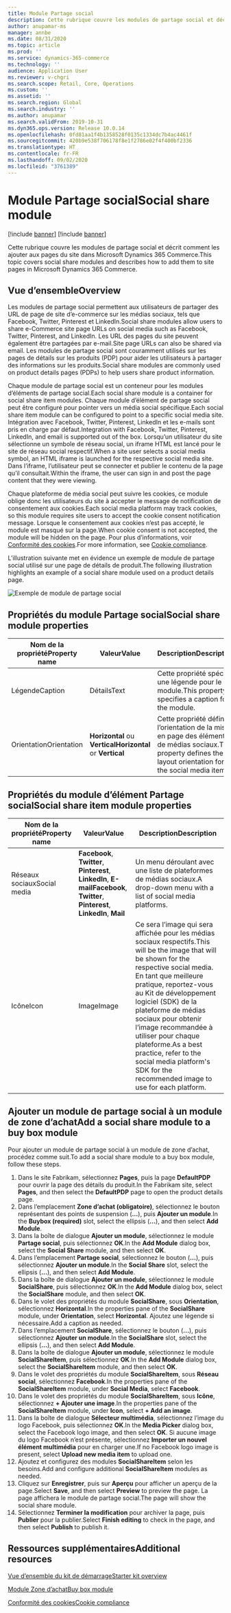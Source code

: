 ```yaml
---
title: Module Partage social
description: Cette rubrique couvre les modules de partage social et décrit comment les ajouter aux pages du site dans Microsoft Dynamics 365 Commerce.
author: anupamar-ms
manager: annbe
ms.date: 08/31/2020
ms.topic: article
ms.prod: ''
ms.service: dynamics-365-commerce
ms.technology: ''
audience: Application User
ms.reviewer: v-chgri
ms.search.scope: Retail, Core, Operations
ms.custom: ''
ms.assetid: ''
ms.search.region: Global
ms.search.industry: ''
ms.author: anupamar
ms.search.validFrom: 2019-10-31
ms.dyn365.ops.version: Release 10.0.14
ms.openlocfilehash: 0fd81aa1f4b1358528f0135c1334dc7b4ac4461f
ms.sourcegitcommit: 420b9e538f706178f8e1f2786e02f4f400bf2336
ms.translationtype: HT
ms.contentlocale: fr-FR
ms.lasthandoff: 09/02/2020
ms.locfileid: "3761389"
---
```

# <a name="social-share-module"></a><span data-ttu-id="fa7d7-103">Module Partage social</span><span class="sxs-lookup"><span data-stu-id="fa7d7-103">Social share module</span></span>

[!include [banner](includes/banner.md)]
[!include [banner](includes/preview-banner.md)]

<span data-ttu-id="fa7d7-104">Cette rubrique couvre les modules de partage social et décrit comment les ajouter aux pages du site dans Microsoft Dynamics 365 Commerce.</span><span class="sxs-lookup"><span data-stu-id="fa7d7-104">This topic covers social share modules and describes how to add them to site pages in Microsoft Dynamics 365 Commerce.</span></span>

## <a name="overview"></a><span data-ttu-id="fa7d7-105">Vue d’ensemble</span><span class="sxs-lookup"><span data-stu-id="fa7d7-105">Overview</span></span>

<span data-ttu-id="fa7d7-106">Les modules de partage social permettent aux utilisateurs de partager des URL de page de site d’e-commerce sur les médias sociaux, tels que Facebook, Twitter, Pinterest et LinkedIn.</span><span class="sxs-lookup"><span data-stu-id="fa7d7-106">Social share modules allow users to share e-Commerce site page URLs on social media such as Facebook, Twitter, Pinterest, and LinkedIn.</span></span> <span data-ttu-id="fa7d7-107">Les URL des pages du site peuvent également être partagées par e-mail.</span><span class="sxs-lookup"><span data-stu-id="fa7d7-107">Site page URLs can also be shared via email.</span></span> <span data-ttu-id="fa7d7-108">Les modules de partage social sont couramment utilisés sur les pages de détails sur les produits (PDP) pour aider les utilisateurs à partager des informations sur les produits.</span><span class="sxs-lookup"><span data-stu-id="fa7d7-108">Social share modules are commonly used on product details pages (PDPs) to help users share product information.</span></span>

<span data-ttu-id="fa7d7-109">Chaque module de partage social est un conteneur pour les modules d’éléments de partage social.</span><span class="sxs-lookup"><span data-stu-id="fa7d7-109">Each social share module is a container for social share item modules.</span></span> <span data-ttu-id="fa7d7-110">Chaque module d’élément de partage social peut être configuré pour pointer vers un média social spécifique.</span><span class="sxs-lookup"><span data-stu-id="fa7d7-110">Each social share item module can be configured to point to a specific social media site.</span></span> <span data-ttu-id="fa7d7-111">Intégration avec Facebook, Twitter, Pinterest, LinkedIn et les e-mails sont pris en charge par défaut.</span><span class="sxs-lookup"><span data-stu-id="fa7d7-111">Integration with Facebook, Twitter, Pinterest, LinkedIn, and email is supported out of the box.</span></span> <span data-ttu-id="fa7d7-112">Lorsqu’un utilisateur du site sélectionne un symbole de réseau social, un iframe HTML est lancé pour le site de réseau social respectif.</span><span class="sxs-lookup"><span data-stu-id="fa7d7-112">When a site user selects a social media symbol, an HTML iframe is launched for the respective social media site.</span></span> <span data-ttu-id="fa7d7-113">Dans l’iframe, l’utilisateur peut se connecter et publier le contenu de la page qu’il consultait.</span><span class="sxs-lookup"><span data-stu-id="fa7d7-113">Within the iframe, the user can sign in and post the page content that they were viewing.</span></span>

<span data-ttu-id="fa7d7-114">Chaque plateforme de média social peut suivre les cookies, ce module oblige donc les utilisateurs du site à accepter le message de notification de consentement aux cookies.</span><span class="sxs-lookup"><span data-stu-id="fa7d7-114">Each social media platform may track cookies, so this module requires site users to accept the cookie consent notification message.</span></span> <span data-ttu-id="fa7d7-115">Lorsque le consentement aux cookies n’est pas accepté, le module est masqué sur la page.</span><span class="sxs-lookup"><span data-stu-id="fa7d7-115">When cookie consent is not accepted, the module will be hidden on the page.</span></span> <span data-ttu-id="fa7d7-116">Pour plus d’informations, voir [Conformité des cookies](cookie-compliance.md).</span><span class="sxs-lookup"><span data-stu-id="fa7d7-116">For more information, see [Cookie compliance](cookie-compliance.md).</span></span>

<span data-ttu-id="fa7d7-117">L’illustration suivante met en évidence un exemple de module de partage social utilisé sur une page de détails de produit.</span><span class="sxs-lookup"><span data-stu-id="fa7d7-117">The following illustration highlights an example of a social share module used on a product details page.</span></span>

![Exemple de module de partage social](./media/ecommerce-socialshare.png)

## <a name="social-share-module-properties"></a><span data-ttu-id="fa7d7-119">Propriétés du module Partage social</span><span class="sxs-lookup"><span data-stu-id="fa7d7-119">Social share module properties</span></span>

| <span data-ttu-id="fa7d7-120">Nom de la propriété</span><span class="sxs-lookup"><span data-stu-id="fa7d7-120">Property name</span></span>             | <span data-ttu-id="fa7d7-121">Valeur</span><span class="sxs-lookup"><span data-stu-id="fa7d7-121">Value</span></span>                 | <span data-ttu-id="fa7d7-122">Description</span><span class="sxs-lookup"><span data-stu-id="fa7d7-122">Description</span></span> |
|---------------------------|-----------------------|-------------|
| <span data-ttu-id="fa7d7-123">Légende</span><span class="sxs-lookup"><span data-stu-id="fa7d7-123">Caption</span></span>                  | <span data-ttu-id="fa7d7-124">Détails</span><span class="sxs-lookup"><span data-stu-id="fa7d7-124">Text</span></span> | <span data-ttu-id="fa7d7-125">Cette propriété spécifie une légende pour le module.</span><span class="sxs-lookup"><span data-stu-id="fa7d7-125">This property specifies a caption for the module.</span></span> |
| <span data-ttu-id="fa7d7-126">Orientation</span><span class="sxs-lookup"><span data-stu-id="fa7d7-126">Orientation</span></span> | <span data-ttu-id="fa7d7-127">**Horizontal** ou **Vertical**</span><span class="sxs-lookup"><span data-stu-id="fa7d7-127">**Horizontal** or **Vertical**</span></span>  | <span data-ttu-id="fa7d7-128">Cette propriété définit l’orientation de la mise en page des éléments de médias sociaux.</span><span class="sxs-lookup"><span data-stu-id="fa7d7-128">This property defines the layout orientation for the social media items.</span></span> |

## <a name="social-share-item-module-properties"></a><span data-ttu-id="fa7d7-129">Propriétés du module d’élément Partage social</span><span class="sxs-lookup"><span data-stu-id="fa7d7-129">Social share item module properties</span></span>
| <span data-ttu-id="fa7d7-130">Nom de la propriété</span><span class="sxs-lookup"><span data-stu-id="fa7d7-130">Property name</span></span>             | <span data-ttu-id="fa7d7-131">Valeur</span><span class="sxs-lookup"><span data-stu-id="fa7d7-131">Value</span></span>                 | <span data-ttu-id="fa7d7-132">Description</span><span class="sxs-lookup"><span data-stu-id="fa7d7-132">Description</span></span> |
|---------------------------|-----------------------|-------------|
| <span data-ttu-id="fa7d7-133">Réseaux sociaux</span><span class="sxs-lookup"><span data-stu-id="fa7d7-133">Social media</span></span>              | <span data-ttu-id="fa7d7-134">**Facebook**, **Twitter**, **Pinterest**, **LinkedIn**, **E-mail**</span><span class="sxs-lookup"><span data-stu-id="fa7d7-134">**Facebook**, **Twitter**, **Pinterest**, **LinkedIn**, **Mail**</span></span> | <span data-ttu-id="fa7d7-135">Un menu déroulant avec une liste de plateformes de médias sociaux.</span><span class="sxs-lookup"><span data-stu-id="fa7d7-135">A drop-down menu with a list of social media platforms.</span></span> |
| <span data-ttu-id="fa7d7-136">Icône</span><span class="sxs-lookup"><span data-stu-id="fa7d7-136">Icon</span></span> |<span data-ttu-id="fa7d7-137">Image</span><span class="sxs-lookup"><span data-stu-id="fa7d7-137">Image</span></span>    | <span data-ttu-id="fa7d7-138">Ce sera l’image qui sera affichée pour les médias sociaux respectifs.</span><span class="sxs-lookup"><span data-stu-id="fa7d7-138">This will be the image that will be shown for the respective social media.</span></span> <span data-ttu-id="fa7d7-139">En tant que meilleure pratique, reportez-vous au Kit de développement logiciel (SDK) de la plateforme de médias sociaux pour obtenir l’image recommandée à utiliser pour chaque plateforme.</span><span class="sxs-lookup"><span data-stu-id="fa7d7-139">As a best practice, refer to the social media platform's SDK for the recommended image to use for each platform.</span></span> |

## <a name="add-a-social-share-module-to-a-buy-box-module"></a><span data-ttu-id="fa7d7-140">Ajouter un module de partage social à un module de zone d’achat</span><span class="sxs-lookup"><span data-stu-id="fa7d7-140">Add a social share module to a buy box module</span></span>

<span data-ttu-id="fa7d7-141">Pour ajouter un module de partage social à un module de zone d’achat, procédez comme suit.</span><span class="sxs-lookup"><span data-stu-id="fa7d7-141">To add a social share module to a buy box module, follow these steps.</span></span>

1. <span data-ttu-id="fa7d7-142">Dans le site Fabrikam, sélectionnez **Pages**, puis la page **DefaultPDP** pour ouvrir la page des détails du produit.</span><span class="sxs-lookup"><span data-stu-id="fa7d7-142">In the Fabrikam site, select **Pages**, and then select the **DefaultPDP** page to open the product details page.</span></span> 
1. <span data-ttu-id="fa7d7-143">Dans l’emplacement **Zone d’achat (obligatoire)**, sélectionnez le bouton représentant des points de suspension (**…**), puis **Ajouter un module**.</span><span class="sxs-lookup"><span data-stu-id="fa7d7-143">In the **Buybox (required)** slot, select the ellipsis (**...**), and then select **Add Module**.</span></span>
1. <span data-ttu-id="fa7d7-144">Dans la boîte de dialogue **Ajouter un module**, sélectionnez le module **Partage social**, puis sélectionnez **OK**.</span><span class="sxs-lookup"><span data-stu-id="fa7d7-144">In the **Add Module** dialog box, select the **Social Share** module, and then select **OK**.</span></span>
1. <span data-ttu-id="fa7d7-145">Dans l’emplacement **Partage social**, sélectionnez le bouton (**...**), puis sélectionnez **Ajouter un module**.</span><span class="sxs-lookup"><span data-stu-id="fa7d7-145">In the **Social Share** slot, select the ellipsis (**...**), and then select **Add Module**.</span></span>
1. <span data-ttu-id="fa7d7-146">Dans la boîte de dialogue **Ajouter un module**, sélectionnez le module **SocialShare**, puis sélectionnez **OK**.</span><span class="sxs-lookup"><span data-stu-id="fa7d7-146">In the **Add Module** dialog box, select the **SocialShare** module, and then select **OK**.</span></span>
1. <span data-ttu-id="fa7d7-147">Dans le volet des propriétés du module **SocialShare**, sous **Orientation**, sélectionnez **Horizontal**.</span><span class="sxs-lookup"><span data-stu-id="fa7d7-147">In the properties pane of the **SocialShare** module, under **Orientation**, select **Horizontal**.</span></span> <span data-ttu-id="fa7d7-148">Ajoutez une légende si nécessaire.</span><span class="sxs-lookup"><span data-stu-id="fa7d7-148">Add a caption as needed.</span></span>
1. <span data-ttu-id="fa7d7-149">Dans l’emplacement **SocialShare**, sélectionnez le bouton (**...**), puis sélectionnez **Ajouter un module**.</span><span class="sxs-lookup"><span data-stu-id="fa7d7-149">In the **SocialShare** slot, select the ellipsis (**...**), and then select **Add Module**.</span></span>
1. <span data-ttu-id="fa7d7-150">Dans la boîte de dialogue **Ajouter un module**, sélectionnez le module **SocialShareItem**, puis sélectionnez **OK**.</span><span class="sxs-lookup"><span data-stu-id="fa7d7-150">In the **Add Module** dialog box, select the **SocialShareItem** module, and then select **OK**.</span></span>
1. <span data-ttu-id="fa7d7-151">Dans le volet des propriétés du module **SocialShareItem**, sous **Réseau social**, sélectionnez **Facebook**.</span><span class="sxs-lookup"><span data-stu-id="fa7d7-151">In the properties pane of the **SocialShareItem** module, under **Social Media**, select **Facebook**.</span></span>
1. <span data-ttu-id="fa7d7-152">Dans le volet des propriétés du module **SocialShareItem**, sous **Icône**, sélectionnez **+ Ajouter une image**.</span><span class="sxs-lookup"><span data-stu-id="fa7d7-152">In the properties pane of the **SocialShareItem** module, under **Icon**, select **+ Add an image**.</span></span>
1. <span data-ttu-id="fa7d7-153">Dans la boîte de dialogue **Sélecteur multimédia**, sélectionnez l’image du logo Facebook, puis sélectionnez **OK**.</span><span class="sxs-lookup"><span data-stu-id="fa7d7-153">In the **Media Picker** dialog box, select the Facebook logo image, and then select **OK**.</span></span> <span data-ttu-id="fa7d7-154">Si aucune image du logo Facebook n’est présente, sélectionnez **Importer un nouvel élément multimédia** pour en charger une.</span><span class="sxs-lookup"><span data-stu-id="fa7d7-154">If no Facebook logo image is present, select **Upload new media item** to upload one.</span></span>
1. <span data-ttu-id="fa7d7-155">Ajoutez et configurez des modules **SocialShareItem** selon les besoins.</span><span class="sxs-lookup"><span data-stu-id="fa7d7-155">Add and configure additional **SocialShareItem** modules as needed.</span></span>
1. <span data-ttu-id="fa7d7-156">Cliquez sur **Enregistrer**, puis sur **Aperçu** pour afficher un aperçu de la page.</span><span class="sxs-lookup"><span data-stu-id="fa7d7-156">Select **Save**, and then select **Preview** to preview the page.</span></span> <span data-ttu-id="fa7d7-157">La page affichera le module de partage social.</span><span class="sxs-lookup"><span data-stu-id="fa7d7-157">The page will show the social share module.</span></span>
1. <span data-ttu-id="fa7d7-158">Sélectionnez **Terminer la modification** pour archiver la page, puis **Publier** pour la publier.</span><span class="sxs-lookup"><span data-stu-id="fa7d7-158">Select **Finish editing** to check in the page, and then select **Publish** to publish it.</span></span>

## <a name="additional-resources"></a><span data-ttu-id="fa7d7-159">Ressources supplémentaires</span><span class="sxs-lookup"><span data-stu-id="fa7d7-159">Additional resources</span></span>

[<span data-ttu-id="fa7d7-160">Vue d’ensemble du kit de démarrage</span><span class="sxs-lookup"><span data-stu-id="fa7d7-160">Starter kit overview</span></span>](starter-kit-overview.md)

[<span data-ttu-id="fa7d7-161">Module Zone d’achat</span><span class="sxs-lookup"><span data-stu-id="fa7d7-161">Buy box module</span></span>](add-buy-box.md)

[<span data-ttu-id="fa7d7-162">Conformité des cookies</span><span class="sxs-lookup"><span data-stu-id="fa7d7-162">Cookie compliance</span></span>](cookie-compliance.md)
